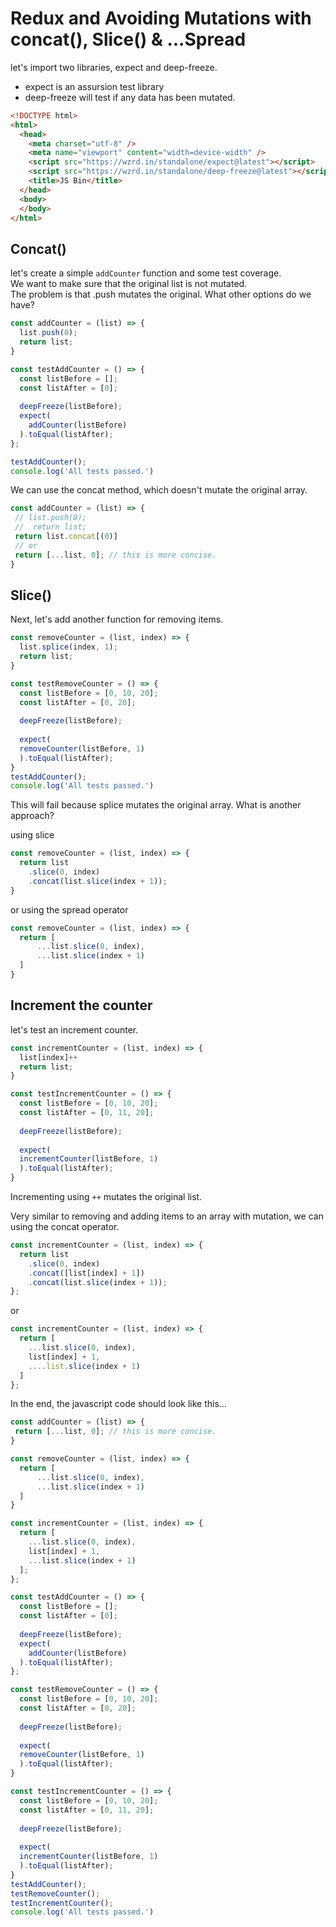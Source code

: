 # Redux and Avoiding Mutations with concat(), Slice() & ...Spread

let's import two libraries, expect and deep-freeze.
- expect is an assursion test library 
- deep-freeze will test if any data has been mutated. 
  
```html
<!DOCTYPE html>
<html>
  <head>
    <meta charset="utf-8" />
    <meta name="viewport" content="width=device-width" />
    <script src="https://wzrd.in/standalone/expect@latest"></script>
    <script src="https://wzrd.in/standalone/deep-freeze@latest"></script>
    <title>JS Bin</title>
  </head>
  <body>
  </body>
</html>
```


## Concat()
let's create a simple ```addCounter``` function and some test coverage.  
We want to make sure that the original list is not mutated.  
The problem is that .push mutates the original. What other options do we have?
```javascript
const addCounter = (list) => {
  list.push(0);
  return list;
}

const testAddCounter = () => {
  const listBefore = [];
  const listAfter = [0];
  
  deepFreeze(listBefore);
  expect(
    addCounter(listBefore)
  ).toEqual(listAfter);
};

testAddCounter();
console.log('All tests passed.')
```

We can use the concat method, which doesn't mutate the original array. 
```javascript
const addCounter = (list) => {
 // list.push(0);
 //  return list;
 return list.concat[(0)]
 // or
 return [...list, 0]; // this is more concise. 
}
```

## Slice()
Next, let's add another function for removing items. 

```javascript
const removeCounter = (list, index) => {
  list.splice(index, 1);
  return list;
}

const testRemoveCounter = () => {
  const listBefore = [0, 10, 20];
  const listAfter = [0, 20];
  
  deepFreeze(listBefore);
  
  expect(
  removeCounter(listBefore, 1)
  ).toEqual(listAfter);
}
testAddCounter();
console.log('All tests passed.')
```
This will fail because splice mutates the original array. 
What is another approach?

using slice
```javascript
const removeCounter = (list, index) => {
  return list
    .slice(0, index)
    .concat(list.slice(index + 1));
}
```
or using the spread operator
```javascript
const removeCounter = (list, index) => {
  return [
      ...list.slice(0, index),
      ...list.slice(index + 1)
  ]
}
```

## Increment the counter
let's test an increment counter. 

```javascript
const incrementCounter = (list, index) => {
  list[index]++
  return list;
}

const testIncrementCounter = () => {
  const listBefore = [0, 10, 20];
  const listAfter = [0, 11, 20];
  
  deepFreeze(listBefore);
  
  expect(
  incrementCounter(listBefore, 1)
  ).toEqual(listAfter);
}
```
Incrementing using ```++``` mutates the original list. 

Very similar to removing and adding items to an array with mutation, we can using the concat operator. 
```javascript
const incrementCounter = (list, index) => {
  return list
    .slice(0, index)
    .concat([list[index] + 1])
    .concat(list.slice(index + 1));
};
```
or 
```javascript
const incrementCounter = (list, index) => {
  return [
    ...list.slice(0, index),
    list[index] + 1,
    ....list.slice(index + 1)
  ]
};
```

In the end, the javascript code should look like this...
```javascript
const addCounter = (list) => {
 return [...list, 0]; // this is more concise. 
}

const removeCounter = (list, index) => {
  return [
      ...list.slice(0, index),
      ...list.slice(index + 1)
  ]
}

const incrementCounter = (list, index) => {
  return [
    ...list.slice(0, index),
    list[index] + 1,
    ...list.slice(index + 1)
  ];
};

const testAddCounter = () => {
  const listBefore = [];
  const listAfter = [0];
  
  deepFreeze(listBefore);
  expect(
    addCounter(listBefore)
  ).toEqual(listAfter);
};

const testRemoveCounter = () => {
  const listBefore = [0, 10, 20];
  const listAfter = [0, 20];
  
  deepFreeze(listBefore);
  
  expect(
  removeCounter(listBefore, 1)
  ).toEqual(listAfter);
}

const testIncrementCounter = () => {
  const listBefore = [0, 10, 20];
  const listAfter = [0, 11, 20];
  
  deepFreeze(listBefore);
  
  expect(
  incrementCounter(listBefore, 1)
  ).toEqual(listAfter);
}
testAddCounter();
testRemoveCounter();
testIncrementCounter();
console.log('All tests passed.')

```